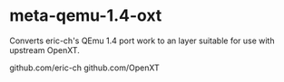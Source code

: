# meta-qemu-1.4-oxt
Converts eric-ch's QEmu 1.4 port work to an layer suitable for use with upstream OpenXT.

github.com/eric-ch
github.com/OpenXT
